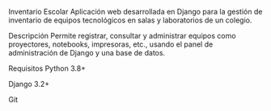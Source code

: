 Inventario Escolar
Aplicación web desarrollada en Django para la gestión de inventario de equipos tecnológicos en salas y laboratorios de un colegio.

Descripción
Permite registrar, consultar y administrar equipos como proyectores, notebooks, impresoras, etc., usando el panel de administración de Django y una base de datos.

Requisitos
Python 3.8+

Django 3.2+

Git